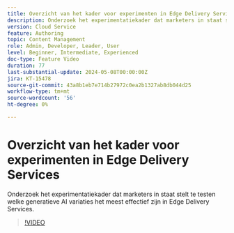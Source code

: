 ```yaml
---
title: Overzicht van het kader voor experimenten in Edge Delivery Services
description: Onderzoek het experimentatiekader dat marketers in staat stelt te testen welke generatieve AI variaties het meest effectief zijn in Edge Delivery Services.
version: Cloud Service
feature: Authoring
topic: Content Management
role: Admin, Developer, Leader, User
level: Beginner, Intermediate, Experienced
doc-type: Feature Video
duration: 77
last-substantial-update: 2024-05-08T00:00:00Z
jira: KT-15478
source-git-commit: 43a8b1eb7e714b27972c0ea2b1327ab8db044d25
workflow-type: tm+mt
source-wordcount: '56'
ht-degree: 0%

---
```



# Overzicht van het kader voor experimenten in Edge Delivery Services

Onderzoek het experimentatiekader dat marketers in staat stelt te testen welke generatieve AI variaties het meest effectief zijn in Edge Delivery Services.

>[!VIDEO](https://video.tv.adobe.com/v/3429061/?learn=on)
